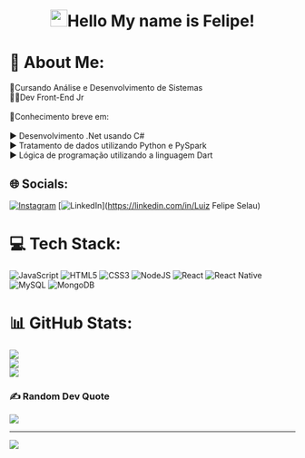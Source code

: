 <h1 align="center">
    <img src="https://raw.githubusercontent.com/kaueMarques/kaueMarques/master/hi.gif" width="30px">Hello My name is Felipe!
</h1>

# 💫 About Me:
📒Cursando Análise e Desenvolvimento de Sistemas<br>👩‍💻Dev Front-End Jr<br><br>📝Conhecimento breve em:<br><br>▶ Desenvolvimento .Net usando C#<br>▶ Tratamento de dados utilizando Python e PySpark<br>▶ Lógica de programação utilizando a linguagem Dart<br>


## 🌐 Socials:
[![Instagram](https://img.shields.io/badge/Instagram-%23E4405F.svg?logo=Instagram&logoColor=white)](https://instagram.com/wwfehh) [![LinkedIn](https://img.shields.io/badge/LinkedIn-%230077B5.svg?logo=linkedin&logoColor=white)](https://linkedin.com/in/Luiz Felipe Selau) 

# 💻 Tech Stack:
![JavaScript](https://img.shields.io/badge/javascript-%23323330.svg?style=for-the-badge&logo=javascript&logoColor=%23F7DF1E) ![HTML5](https://img.shields.io/badge/html5-%23E34F26.svg?style=for-the-badge&logo=html5&logoColor=white) ![CSS3](https://img.shields.io/badge/css3-%231572B6.svg?style=for-the-badge&logo=css3&logoColor=white) ![NodeJS](https://img.shields.io/badge/node.js-6DA55F?style=for-the-badge&logo=node.js&logoColor=white) ![React](https://img.shields.io/badge/react-%2320232a.svg?style=for-the-badge&logo=react&logoColor=%2361DAFB) ![React Native](https://img.shields.io/badge/react_native-%2320232a.svg?style=for-the-badge&logo=react&logoColor=%2361DAFB) ![MySQL](https://img.shields.io/badge/mysql-%2300f.svg?style=for-the-badge&logo=mysql&logoColor=white) ![MongoDB](https://img.shields.io/badge/MongoDB-%234ea94b.svg?style=for-the-badge&logo=mongodb&logoColor=white)
# 📊 GitHub Stats:
![](https://github-readme-stats.vercel.app/api?username=felipeselau&theme=dracula&hide_border=false&include_all_commits=false&count_private=false)<br/>
![](https://github-readme-streak-stats.herokuapp.com/?user=felipeselau&theme=dracula&hide_border=false)<br/>
![](https://github-readme-stats.vercel.app/api/top-langs/?username=felipeselau&theme=dracula&hide_border=false&include_all_commits=false&count_private=false&layout=compact)

### ✍️ Random Dev Quote
![](https://quotes-github-readme.vercel.app/api?type=horizontal&theme=radical)

---
[![](https://visitcount.itsvg.in/api?id=felipeselau&icon=0&color=0)](https://visitcount.itsvg.in)
